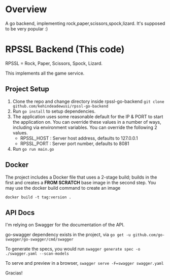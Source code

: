 # Overview
A go backend, implementing rock,paper,scissors,spock,lizard. It's supposed to be very popular :)

# RPSSL Backend (This code)
RPSSL = Rock, Paper, Scissors, Spock, Lizard.

This implements all the game service.

## Project Setup
1. Clone the repo and change directory inside rpssl-go-backend `git clone github.com/kehindeadewusi/rpssl-go-backend`
1. Run `go install` to setup dependencies. 
1. The application uses some reasonable default for the IP & PORT to start the application on. You can override these values in a number of ways, including via environment variables.
You can override the following 2 values.
    - RPSSL_HOST : Server host address, defaults to 127.0.0.1
    - RPSSL_PORT : Server port number, defaults to 8081
1. Run `go run main.go`

## Docker
The project includes a Docker file that uses a 2-stage build; builds in the first and creates a **FROM SCRATCH** base image in the second step.
You may use the docker build command to create an image
```
docker build -t tag:version .
```

## API Docs
I'm relying on Swagger for the documentation of the API. 

go-swagger dependency exists in the project, via `go get -u github.com/go-swagger/go-swagger/cmd/swagger`

To generate the specs, you would run `swagger generate spec -o ./swagger.yaml --scan-models`

To serve and preview in a browser, `swagger serve -F=swagger swagger.yaml`

Gracias!